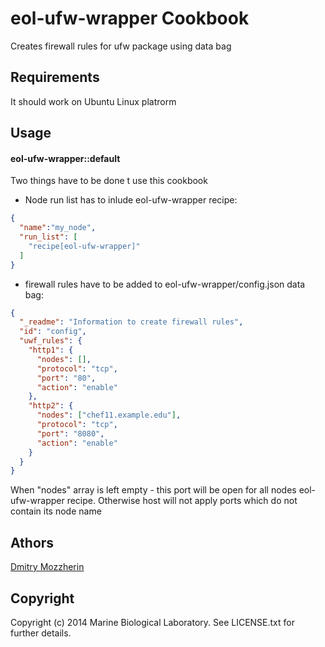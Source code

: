 eol-ufw-wrapper Cookbook
========================
Creates firewall rules for ufw package using data bag

Requirements
------------
It should work on Ubuntu Linux platrorm

Usage
-----
#### eol-ufw-wrapper::default

Two things have to be done t use this cookbook

- Node run list has to inlude eol-ufw-wrapper recipe:

```json
{
  "name":"my_node",
  "run_list": [
    "recipe[eol-ufw-wrapper]"
  ]
}
```
- firewall rules have to be added to eol-ufw-wrapper/config.json data bag:


```json
{
  "_readme": "Information to create firewall rules",
  "id": "config",
  "uwf_rules": {
    "http1": {
      "nodes": [],
      "protocol": "tcp",
      "port": "80",
      "action": "enable"
    },
    "http2": {
      "nodes": ["chef11.example.edu"],
      "protocol": "tcp",
      "port": "8080",
      "action": "enable"
    }
  }
}
```

When "nodes" array is left empty - this port will be open for all nodes
eol-ufw-wrapper recipe. Otherwise host will not apply ports
which do not contain its node name

Athors
-------------------

[Dmitry Mozzherin][1]

Copyright
---------

Copyright (c) 2014 Marine Biological Laboratory. See LICENSE.txt for
further details.

[1]: https://github.com/dimus

